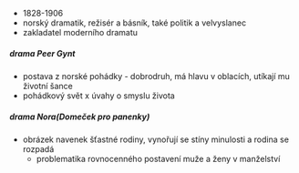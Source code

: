 - 1828-1906
- norský dramatik, režisér a básník, také politik a velvyslanec
- zakladatel moderního dramatu
##### drama Peer Gynt
- postava z norské pohádky - dobrodruh, má hlavu v oblacích, utíkají mu životní šance
- pohádkový  svět x úvahy o smyslu života
##### drama Nora(Domeček pro panenky)
- obrázek navenek šťastné rodiny, vynořují se stíny minulosti a rodina se rozpadá
	- problematika rovnocenného postavení muže a ženy v manželství